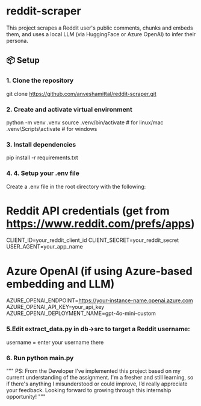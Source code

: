 # reddit-scraper

This project scrapes a Reddit user's public comments, chunks and embeds them, and uses a local LLM (via HuggingFace or Azure OpenAI) to infer their persona.

## 📦 Setup

### 1. Clone the repository
git clone https://github.com/anveshamittal/reddit-scraper.git

### 2. Create and activate virtual environment
python -m venv .venv
source .venv/bin/activate        # for linux/mac
.venv\Scripts\activate           # for windows

### 3. Install dependencies
pip install -r requirements.txt

### 4. 4. Setup your .env file
Create a .env file in the root directory with the following:
# Reddit API credentials (get from https://www.reddit.com/prefs/apps)
CLIENT_ID=your_reddit_client_id
CLIENT_SECRET=your_reddit_secret
USER_AGENT=your_app_name

# Azure OpenAI (if using Azure-based embedding and LLM)
AZURE_OPENAI_ENDPOINT=https://your-instance-name.openai.azure.com
AZURE_OPENAI_API_KEY=your_api_key
AZURE_OPENAI_DEPLOYMENT_NAME=gpt-4o-mini-custom

### 5.Edit extract_data.py in db->src to target a Reddit username:
username = enter your username there

### 6. Run python main.py


"""
PS: From the Developer
I’ve implemented this project based on my current understanding of the assignment. I'm a fresher and still learning, so if there's anything I misunderstood or could improve, I’d really appreciate your feedback. Looking forward to growing through this internship opportunity!
"""
